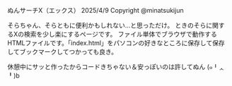 ぬんサーチX（エックス）
2025/4/9 Copyright @minatsukijun

そらちゃん、そらともに便利かもしれない...と思っただけ。
ときのそらに関するXの検索を少し楽にするページです。
ファイル単体でブラウザで動作するHTMLファイルです。「index.html」をパソコンの好きなところに保存して保存してブックマークしてつかっても良き。

休憩中にサッと作ったからコードきちゃない＆安っぽいのは許してぬん
(๑╹ᆺ╹)b
